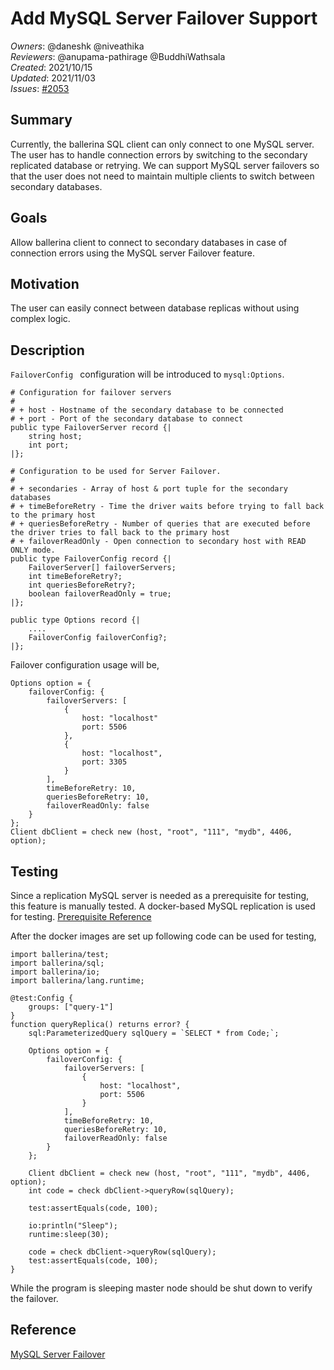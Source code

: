 # Add MySQL Server Failover Support

_Owners_: @daneshk @niveathika  
_Reviewers_: @anupama-pathirage @BuddhiWathsala  
_Created_: 2021/10/15  
_Updated_: 2021/11/03  
_Issues_: [#2053](https://github.com/ballerina-platform/ballerina-standard-library/issues/2053)

## Summary

Currently, the ballerina SQL client can only connect to one MySQL server. The user has to handle connection errors by switching to the secondary replicated database or retrying. We can support MySQL server failovers so that the user does not need to maintain multiple clients to switch between secondary databases.

## Goals
Allow ballerina client to connect to secondary databases in case of connection errors using the MySQL server Failover feature.

## Motivation
The user can easily connect between database replicas without using complex logic.

## Description
`FailoverConfig ` configuration will be introduced to `mysql:Options`.
```ballerina
# Configuration for failover servers
#
# + host - Hostname of the secondary database to be connected
# + port - Port of the secondary database to connect
public type FailoverServer record {|
    string host;
    int port;
|};

# Configuration to be used for Server Failover.
#
# + secondaries - Array of host & port tuple for the secondary databases
# + timeBeforeRetry - Time the driver waits before trying to fall back to the primary host
# + queriesBeforeRetry - Number of queries that are executed before the driver tries to fall back to the primary host
# + failoverReadOnly - Open connection to secondary host with READ ONLY mode.
public type FailoverConfig record {|
    FailoverServer[] failoverServers;
    int timeBeforeRetry?;
    int queriesBeforeRetry?;
    boolean failoverReadOnly = true;
|};

public type Options record {|
    ....
    FailoverConfig failoverConfig?;
|};
```

Failover configuration usage will be,
```ballerina
Options option = {
    failoverConfig: {
        failoverServers: [
            {
                host: "localhost"
                port: 5506
            },
            {
                host: "localhost",
                port: 3305
            }
        ],
        timeBeforeRetry: 10,
        queriesBeforeRetry: 10,
        failoverReadOnly: false
    }
};
Client dbClient = check new (host, "root", "111", "mydb", 4406, option);
```

## Testing

Since a replication MySQL server is needed as a prerequisite for testing, this feature is manually tested. A docker-based MySQL replication is used for testing.  [Prerequisite Reference](https://hackernoon.com/mysql-master-slave-replication-using-docker-3pp3u97)

After the docker images are set up following code can be used for testing,
```ballerina
import ballerina/test;
import ballerina/sql;
import ballerina/io;
import ballerina/lang.runtime;

@test:Config {
    groups: ["query-1"]
}
function queryReplica() returns error? {
    sql:ParameterizedQuery sqlQuery = `SELECT * from Code;`;

    Options option = {
        failoverConfig: {
            failoverServers: [
                {
                    host: "localhost",
                    port: 5506
                }
            ],
            timeBeforeRetry: 10,
            queriesBeforeRetry: 10,
            failoverReadOnly: false
        }
    };

    Client dbClient = check new (host, "root", "111", "mydb", 4406, option);
    int code = check dbClient->queryRow(sqlQuery);

    test:assertEquals(code, 100);

    io:println("Sleep");
    runtime:sleep(30);

    code = check dbClient->queryRow(sqlQuery);
    test:assertEquals(code, 100);
}
```

While the program is sleeping master node should be shut down to verify the failover.

## Reference

[MySQL Server Failover](https://dev.mysql.com/doc/connector-j/5.1/en/connector-j-config-failover.html)
